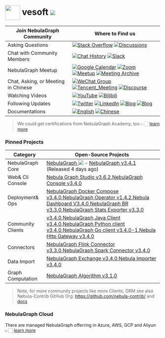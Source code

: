 # <img src=https://user-images.githubusercontent.com/1651790/211251729-b1057772-79c7-40bf-a4c7-73e02487f853.png width=48px align=center> vesoft  [![](https://shields.io/github/stars/vesoft-inc?style=social)](https://github.com/vesoft-inc/)

| Join NebulaGraph Community          | Where to Find us                                             |
| ----------------------------------- | ------------------------------------------------------------ |
| Asking Questions                    | [![Stack Overflow](https://img.shields.io/badge/Stack%20Overflow-nebula--graph-orange?style=for-the-badge&logo=stack-overflow&logoColor=white)](https://stackoverflow.com/questions/tagged/nebula-graph) [![Discussions](https://img.shields.io/badge/GitHub_Discussion-000000?style=for-the-badge&logo=github&logoColor=white)](https://github.com/vesoft-inc/nebula/discussions) |
| Chat with Community Members         | [![Chat History](https://img.shields.io/badge/Community%20Chat-000000?style=for-the-badge&logo=discord&logoColor=white)](https://community-chat.nebula-graph.io/) [![Slack](https://img.shields.io/badge/Slack-9F2B68?style=for-the-badge&logo=slack&logoColor=white)](https://join.slack.com/t/nebulagraph/shared_invite/zt-7ybejuqa-NCZBroh~PCh66d9kOQj45g) |
| NebulaGraph Meetup                  | [![Google Calendar](https://img.shields.io/badge/Calander-4285F4?style=for-the-badge&logo=google&logoColor=white)](https://calendar.google.com/calendar/u/0?cid=Z29mbGttamM3ZTVlZ2hpazI2cmNlNXVnZThAZ3JvdXAuY2FsZW5kYXIuZ29vZ2xlLmNvbQ)  [![Zoom](https://img.shields.io/badge/Zoom-2D8CFF?style=for-the-badge&logo=zoom&logoColor=white)](https://us02web.zoom.us/meeting/register/tZ0rcuypqDMvGdLuIm4VprTlx96wrEf062SH) [![Meetup](https://img.shields.io/badge/Meetup-FF0000?style=for-the-badge&logo=meetup&logoColor=white)](https://www.meetup.com/nebulagraph/events/) [![Meeting Archive](https://img.shields.io/badge/Meeting_Archive-808080?style=for-the-badge&logo=readthedocs&logoColor=white)](https://github.com/vesoft-inc/nebula-community/wiki) |
| Chat, Asking, or Meeting in Chinese | [![WeChat Group](https://img.shields.io/badge/WeChat_Group-000000?style=for-the-badge&logo=wechat)](https://wj.qq.com/s2/8321168/8e2f/) [![Tencent_Meeting](https://img.shields.io/badge/腾讯会议-2D8CFF?style=for-the-badge&logo=googlemeet&logoColor=white)](https://meeting.tencent.com/dm/F8NX1aRZ8PQv) [![Discourse](https://img.shields.io/badge/中文论坛-4285F4?style=for-the-badge&logo=discourse&logoColor=white)](https://discuss.nebula-graph.com.cn/) |
| Watching Videos                     | [![YouTube](https://img.shields.io/badge/YouTube-nebula--graph-red?style=for-the-badge&logo=youtube&logoColor=white)](https://www.youtube.com/@NebulaGraph) [![Bilibili](https://img.shields.io/badge/Bilibili-nebula--graph-green?style=for-the-badge&logo=bilibili&logoColor=white)](https://space.bilibili.com/472621355) |
| Following Updates                   | [![Twitter](https://img.shields.io/badge/Twitter-nebula--graph-blue?style=for-the-badge&logo=twitter&logoColor=white)](https://twitter.com/NebulaGraph) [![LinkedIn](https://img.shields.io/badge/LinkedIn-nebula--graph-0077B5?style=for-the-badge&logo=linkedin&logoColor=white)](https://www.linkedin.com/company/nebula-graph) [![Blog](https://img.shields.io/badge/Blog-nebula--graph-black?style=for-the-badge&logo=webflow&logoColor=white)](https://www.nebula-graph.io/posts) [![Blog](https://img.shields.io/badge/博客-nebula--graph-black?style=for-the-badge&logo=hugo&logoColor=white)](https://www.nebula-graph.com.cn/posts) |
| Documentations                      | [![English](https://img.shields.io/badge/English-nebula--graph-black?style=for-the-badge&logo=book&logoColor=white)](https://docs.nebula-graph.io/) [![Chinese](https://img.shields.io/badge/Chinese-nebula--graph-black?style=for-the-badge&logo=book&logoColor=white)](https://docs.nebula-graph.com.cn) |

> We could get certifications from NebulaGraph Academy, too 👉🏻 [learn more](https://www.nebula-graph.io/academy)

### Pinned Projects

| Category          | Open-Source Projects                                         |
| ----------------- | ------------------------------------------------------------ |
| NebulaGraph Core  | [NebulaGraph ![](https://shields.io/github/stars/vesoft-inc/nebula?style=social)](https://github.com/vesoft-inc/nebula) - [NebulaGraph v3.4.1](https://github.com/vesoft-inc/nebula/releases/tag/v3.4.1) (Released 4 days ago) |
| Web& Cli Console  | [Nebula Graph Studio v3.6.2](https://github.com/vesoft-inc/nebula-studio/releases/tag/v3.6.2),[NebulaGraph Console v3.4.0](https://github.com/vesoft-inc/nebula-console/releases/tag/v3.4.0) |
| Deployment& Ops   |[NebulaGraph Docker Compose v3.4.0](https://github.com/vesoft-inc/nebula-docker-compose/releases/tag/v3.4),[NebulaGraph Operator v1.4.2](https://github.com/vesoft-inc/nebula-operator/releases/tag/v1.4.2),[Nebula Dashboard V3.4.0](https://github.com/vesoft-inc/nebula-dashboard/releases/tag/v3.4.0),[NebulaGraph BR v3.3.0](https://github.com/vesoft-inc/nebula-br/releases/tag/v3.3.0),[NebulaGraph Stats Exporter v3.3.0](https://github.com/vesoft-inc/nebula-stats-exporter/releases/tag/v3.3.0) |
| Community Clients |[v3.4.0](https://github.com/vesoft-inc/nebula-cpp/releases/tag/v3.4.0),[NebulaGraph Java Client v3.4.0](https://github.com/vesoft-inc/nebula-java/releases/tag/v3.4.0),[NebulaGraph Python client v3.4.0](https://github.com/vesoft-inc/nebula-python/releases/tag/v3.4.0),[NebulaGraph Go client v3.4.0-1](https://github.com/vesoft-inc/nebula-go/releases/tag/v3.4.0-1),[Nebula Http Gateway v3.4.0](https://github.com/vesoft-inc/nebula-http-gateway/releases/tag/v3.4.0) |
| Connectors        |[NebulaGraph Flink Connector v3.3.0](https://github.com/vesoft-inc/nebula-flink-connector/releases/tag/v3.3.0),[NebulaGraph Spark Connector v3.4.0](https://github.com/vesoft-inc/nebula-spark-connector/releases/tag/v3.4.0) |
| Data Import       |[NebulaGraph Exchange v3.4.0](https://github.com/vesoft-inc/nebula-exchange/releases/tag/v3.4.0),[Nebula Importer v3.4.0](https://github.com/vesoft-inc/nebula-importer/releases/tag/v3.4.0) |
| Graph Computation |[NebulaGraph Algorithm v3.1.0](https://github.com/vesoft-inc/nebula-algorithm/releases/tag/v3.1.0) |

> Note, for more community projects like more Clients, ORM see also Nebula-Contrib GitHub Org: https://github.com/nebula-contrib/ and [docs](https://docs.nebula-graph.io/master/14.client/1.nebula-client/)

### NebulaGraph Cloud

There are managed NebulaGraph offerring in Azure, AWS, GCP and Aliyun 👉🏻 [learn more](https://www.nebula-graph.io/cloud)
